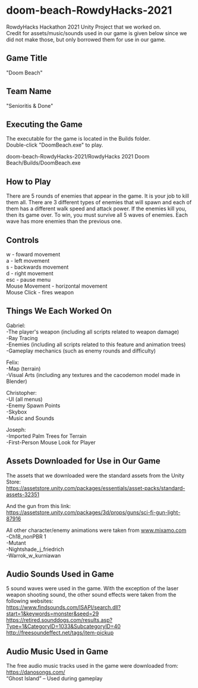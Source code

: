 # doom-beach-RowdyHacks-2021
RowdyHacks Hackathon 2021 Unity Project that we worked on.<br>
Credit for assets/music/sounds used in our game is given below since we did not make those, but only borrowed them for use in our game.


Game Title
------------- 
"Doom Beach"


Team Name
--------------
"Senioritis & Done"


Executing the Game
---------------------- 
The executable for the game is located in the Builds folder.<br>
Double-click "DoomBeach.exe" to play.<br>

doom-beach-RowdyHacks-2021/RowdyHacks 2021 Doom Beach/Builds/DoomBeach.exe


How to Play
--------------------
There are 5 rounds of enemies that appear in the game. It is your job to kill them all.
There are 3 different types of enemies that will spawn and each of them has a different
walk speed and attack power. If the enemies kill you, then its game over. To win, you 
must survive all 5 waves of enemies. Each wave has more enemies than the previous one.


Controls
----------------------
w - foward movement<br>
a - left movement<br>
s - backwards movement<br>
d - right movement<br>
esc - pause menu<br>
Mouse Movement - horizontal movement<br>
Mouse Click - fires weapon<br>


Things We Each Worked On
----------------------------
Gabriel:<br>
-The player's weapon (including all scripts related to weapon damage)<br>
-Ray Tracing<br>
-Enemies (including all scripts related to this feature and animation trees)<br>
-Gameplay mechanics (such as enemy rounds and difficulty)<br>

Felix:<br>
-Map (terrain)<br>
-Visual Arts (including any textures and the cacodemon model made in Blender)<br>

Christopher:<br>
-UI (all menus)<br>
-Enemy Spawn Points<br>
-Skybox<br>
-Music and Sounds<br>

Joseph:<br>
-Imported Palm Trees for Terrain<br>
-First-Person Mouse Look for Player<br>



Assets Downloaded for Use in Our Game
----------------------------------------------------------
The assets that we downloaded were the standard assets from the Unity Store:<br> 
https://assetstore.unity.com/packages/essentials/asset-packs/standard-assets-32351<br> 

And the gun from this link:<br> 
https://assetstore.unity.com/packages/3d/props/guns/sci-fi-gun-light-87916<br> 

All other character/enemy animations were taken from www.mixamo.com<br> 
-Ch18_nonPBR 1<br> 
-Mutant<br> 
-Nightshade_j_friedrich<br> 
-Warrok_w_kurniawan<br> 


Audio Sounds Used in Game
-----------------------------
5 sound waves were used in the game. With the exception of the laser weapon shooting sound, the other sound effects were taken from the following websites:<br>
https://www.findsounds.com/ISAPI/search.dll?start=1&keywords=monster&seed=29<br>
https://retired.sounddogs.com/results.asp?Type=1&CategoryID=1033&SubcategoryID=40<br>
http://freesoundeffect.net/tags/item-pickup<br>


Audio Music Used in Game
--------------------------
The free audio music tracks used in the game were downloaded from:<br>
https://danosongs.com/<br>
“Ghost Island” – Used during gameplay<br>
